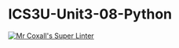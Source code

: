# ICS3U-Unit3-08-Python

[![Mr Coxall's Super Linter](https://github.com/CristianoSellitto/ICS3U-Unit3-08-Python/workflows/Mr%20Coxall's%20Super%20Linter/badge.svg)](https://github.com/CristianoSellitto/ICS3U-Unit3-08-Python/actions/)
